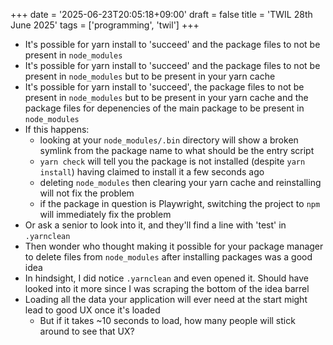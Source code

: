 +++
date = '2025-06-23T20:05:18+09:00'
draft = false
title = 'TWIL 28th June 2025'
tags = ['programming', 'twil']
+++

- It's possible for yarn install to 'succeed' and the package files to not be present in `node_modules`
- It's possible for yarn install to 'succeed' and the package files to not be present in `node_modules` but to be present in your yarn cache
- It's possible for yarn install to 'succeed', the package files to not be present in `node_modules` but to be present in your yarn cache and the package files for depenencies of the main package to be present in `node_modules`
- If this happens:
  - looking at your `node_modules/.bin` directory will show a broken symlink from the package name to what should be the entry script
  - `yarn check` will tell you the package is not installed (despite `yarn install`) having claimed to install it a few seconds ago
  - deleting `node_modules` then clearing your yarn cache and reinstalling will not fix the problem
  - if the package in question is Playwright, switching the project to `npm` will immediately fix the problem
- Or ask a senior to look into it, and they'll find a line with 'test' in `.yarnclean`
- Then wonder who thought making it possible for your package manager to delete files from `node_modules` after installing packages was a good idea
- In hindsight, I did notice `.yarnclean` and even opened it. Should have looked into it more since I was scraping the bottom of the idea barrel
- Loading all the data your application will ever need at the start might lead to good UX once it's loaded
  - But if it takes ~10 seconds to load, how many people will stick around to see that UX?
